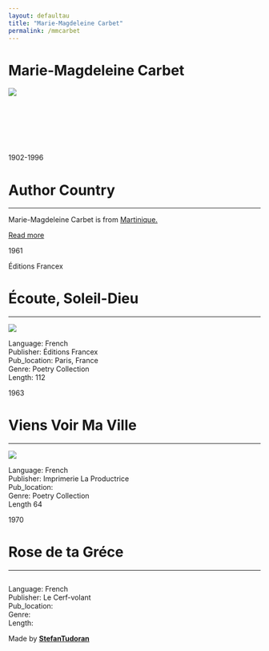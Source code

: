 ```yaml
---
layout: defaultau
title: "Marie-Magdeleine Carbet"
permalink: /mmcarbet
---
```

<!-- partial:index.partial.html -->
<div class="content">
    <h1>Marie-Magdeleine Carbet</h1>
    <div class="quote">
        <div><img src="https://scontent.fdcf1-1.fna.fbcdn.net/v/t1.6435-9/65992709_2293650647553286_4868034160851156992_n.jpg?stp=cp0_dst-jpg_e15_fr_q65&_nc_cat=110&ccb=1-7&_nc_sid=2d5d41&_nc_ohc=Xk-5i90rdioAX913FXz&_nc_ht=scontent.fdcf1-1.fna&oh=00_AfC9ovJ4wPLDBHRSOCK3dQiojst5Fi0BOFv_3h8qYNzRFg&oe=63BF5CEB" class="logo"></div>
    </div>
    <div class="timeline">
        <div style="padding-bottom:100px;"></div>
        <div class="block">
            <div class="date right"><p class="right">1902-1996 </p></div>
            <div class="dot"></div>
            <div class="left first">
            <div class="author_country">
                <h1>Author Country</h1><hr>
            <div class="aclocation"><p>Marie-Magdeleine Carbet is from <a href="http://localhost:4000/8">Martinique.</a></p></div>
              <div class="acreadmore">  <a href="https://fr.wikipedia.org/wiki/Marie-Magdeleine_Carbet" target="_blank">Read more</a></div>
            </div>
            </div>
        </div>
        <div class="block">
            <div class="date left"><p class="left">1961</p>Éditions Francex</div>
            <div class="dot"></div>
            <div class="right">
                <h1>Écoute, Soleil-Dieu</h1><hr>
                <p><img src="https://fr.shopping.rakuten.com/photo/ecoute-soleil-dieu-de-marie-magdeleine-carbet-1086250527_ML.jpg"></p>
                <p>Language: French<br/>
                Publisher: Éditions Francex<br/>
                Pub_location: Paris, France<br/>
                Genre: Poetry Collection<br/>
                Length: 112</p>
            </div>
        </div>
        <div class="block">
            <div class="date right"><p class="right">1963</p></div>
            <div class="dot"></div>
            <div class="left hide">
                <h1>Viens Voir Ma Ville</h1><hr>
                <p><img src="https://fr.shopping.rakuten.com/photo/viens-voir-ma-ville-de-marie-madeleine-carbet-965978845_ML.jpg"></p>
                <p>Language: French<br/>
                Publisher: Imprimerie La Productrice<br/>
                Pub_location: <br/>
                Genre: Poetry Collection<br/>
                Length  64</p>
            </div>
        </div>
        <div class="block">
            <div class="date left"><p class="left">1970</p></div>
            <div class="dot"></div>
            <div class="right hide">
                <h1>Rose de ta Gréce</h1><hr>
                <p><img src=""></p>
                <p>Language: French<br/>
                Publisher: Le Cerf-volant<br/>
                Pub_location: <br/>
                Genre: <br/>
                Length: </p>
            </div>
        </div>
        <div id="footer">
        <p id="copyright">Made by&nbsp;<strong><a href="https://www.linkedin.com/in/nicolae-stefan-tudoran-b02291127/" target="_blank">StefanTudoran</a></strong></p>
    </div>
</div>
